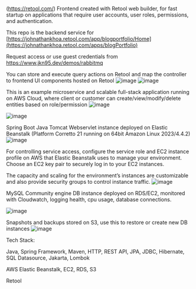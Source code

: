(https://retool.com/)
Frontend created with Retool web builder, for fast startup on applications that require user accounts, user roles, permissions, and authentication.

This repo is the backend service for 
[https://johnathankhoa.retool.com/app/blogportfolio/Home](https://johnathankhoa.retool.com/apps/blogPortfolio)

Request access or use guest credentials from https://www.jkn95.dev/demos/rabbitmq

You can store and execute query actions on Retool and map the controller to frontend UI components hosted on Retool
![image](https://github.com/user-attachments/assets/5fde1aa8-db69-48fb-9def-5cd66b70eb63) ![image](https://github.com/user-attachments/assets/d3f4acd8-7b3e-457c-8d7c-ee874c37e385)



This is an example microservice and scalable full-stack application running on AWS Cloud, where client or customer can create/view/modify/delete entities based on role/permission
![image](https://github.com/user-attachments/assets/91cfdc93-fcde-47a4-99ac-8905739b07ec)

![image](https://github.com/user-attachments/assets/0ddb5789-349f-4192-8c53-1e1a71f0a1cf)

Spring Boot Java Tomcat Webservlet instance deployed on Elastic Beanstalk (Platform Corretto 21 running on 64bit Amazon Linux 2023/4.4.2)
![image](https://github.com/user-attachments/assets/397ba452-e0ec-4474-8170-6388a098318a)

For controlling service access, configure the service role and EC2 instance profile on AWS that Elastic Beanstalk uses to manage your environment. Choose an EC2 key pair to securely log in to your EC2 instances.

The capacity and scaling for the environment’s instances are customizable and also provide security groups to control instance traffic.
![image](https://github.com/user-attachments/assets/b61ef82f-63a9-4ff9-a101-8b0b0d82901a)

MySQL Community engine DB instance deployed on RDS/EC2, monitored with Cloudwatch, logging health, cpu usage, database connections.

![image](https://github.com/user-attachments/assets/4d735014-799e-44b1-91bb-c4bd6d690512)

Snapshots and backups stored on S3, use this to restore or create new DB instances
![image](https://github.com/user-attachments/assets/a48f79f4-885e-4151-829e-2ec084925afc)

 

Tech Stack:

Java, Spring Framework, Maven, HTTP, REST API, JPA, JDBC, Hibernate, SQL Datasource, Jakarta, Lombok

AWS Elastic Beanstalk, EC2, RDS, S3

Retool


